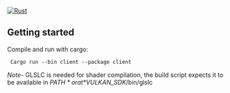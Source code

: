 [![Rust](https://github.com/JoshBmillikan/dragonfire-engine/actions/workflows/rust.yml/badge.svg)](https://github.com/JoshBmillikan/dragonfire-engine/actions/workflows/rust.yml)
## Getting started ##
Compile and run with cargo:

``` Cargo run --bin client --package client```

*Note*- GLSLC is needed for shader compilation, the build script expects it to be available in *$PATH* or at *$VULKAN_SDK*/bin/glslc
